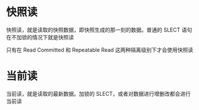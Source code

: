 
# 快照读

快照读，就是读取的快照数据，即快照生成的那一刻的数据。普通的 SLECT 语句在不加锁的情况下就是快照读

只有在 Read Committed 和 Repeatable Read 这两种隔离级别下才会使用快照读

# 当前读

当前读，就是读取的最新数据。加锁的 SLECT，或者对数据进行增删改都会进行当前读